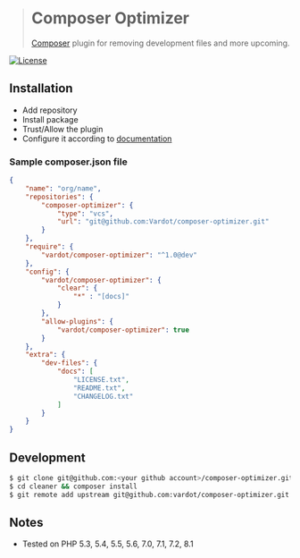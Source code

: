 > # Composer Optimizer
> [Composer](https://getcomposer.org) plugin for removing development files and more upcoming.

[![License](https://img.shields.io/badge/license-MIT-blue.svg)](LICENSE)

## Installation
- Add repository
- Install package
- Trust/Allow the plugin
- Configure it according to [documentation](docs)

### Sample composer.json file
```json
{
    "name": "org/name",
    "repositories": {
        "composer-optimizer": {
            "type": "vcs",
            "url": "git@github.com:Vardot/composer-optimizer.git"
        }
    },
    "require": {
        "vardot/composer-optimizer": "^1.0@dev"
    },
    "config": {
        "vardot/composer-optimizer": {
            "clear": {
                "*" : "[docs]"
            }
        },
        "allow-plugins": {
            "vardot/composer-optimizer": true
        }
    },
    "extra": {
        "dev-files": {
            "docs": [
                "LICENSE.txt",
                "README.txt",
                "CHANGELOG.txt"
            ]
        }
    }
}
```


## Development

```bash
$ git clone git@github.com:<your github account>/composer-optimizer.git
$ cd cleaner && composer install
$ git remote add upstream git@github.com:vardot/composer-optimizer.git
```

## Notes

- Tested on PHP 5.3, 5.4, 5.5, 5.6, 7.0, 7.1, 7.2, 8.1
